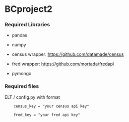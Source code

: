 # BCproject2

### Required Libraries

* pandas

* numpy

* census wrapper:
https://github.com/datamade/census

* fred wrapper:
https://github.com/mortada/fredapi

* pymongo



### Required files

ELT / config.py with format

        census_key = "your census api key"

        fred_key = "your fred api key"
